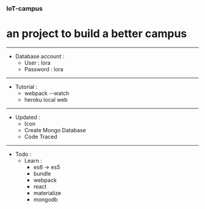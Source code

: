 ### IoT-campus
# an project to build a better campus
---
- Database account : 
	- User : lora
	- Password : lora
---
- Tutorial :
	- webpack --watch
	- heroku local web
---
- Updated : 
	- Icon
	- Create Mongo Database
	- Code Traced
---
- Todo :
	- Learn :
		- es6 -> es5 
		- bundle
		- webpack
		- react
		- materialize
		- mongodb
